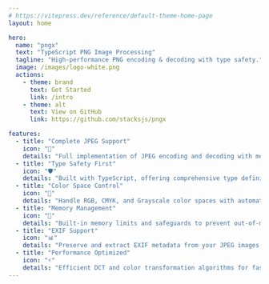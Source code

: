 ```yaml
---
# https://vitepress.dev/reference/default-theme-home-page
layout: home

hero:
  name: "pngx"
  text: "TypeScript PNG Image Processing"
  tagline: "High-performance PNG encoding & decoding with type safety."
  image: /images/logo-white.png
  actions:
    - theme: brand
      text: Get Started
      link: /intro
    - theme: alt
      text: View on GitHub
      link: https://github.com/stacksjs/pngx

features:
  - title: "Complete JPEG Support"
    icon: "📸"
    details: "Full implementation of JPEG encoding and decoding with memory safety features."
  - title: "Type Safety First"
    icon: "🛡️"
    details: "Built with TypeScript, offering comprehensive type definitions and IDE support."
  - title: "Color Space Control"
    icon: "🎨"
    details: "Handle RGB, CMYK, and Grayscale color spaces with automatic conversion."
  - title: "Memory Management"
    icon: "💾"
    details: "Built-in memory limits and safeguards to prevent out-of-memory errors."
  - title: "EXIF Support"
    icon: "📊"
    details: "Preserve and extract EXIF metadata from your JPEG images."
  - title: "Performance Optimized"
    icon: "⚡"
    details: "Efficient DCT and color transformation algorithms for fast processing."
---
```


<Home />
